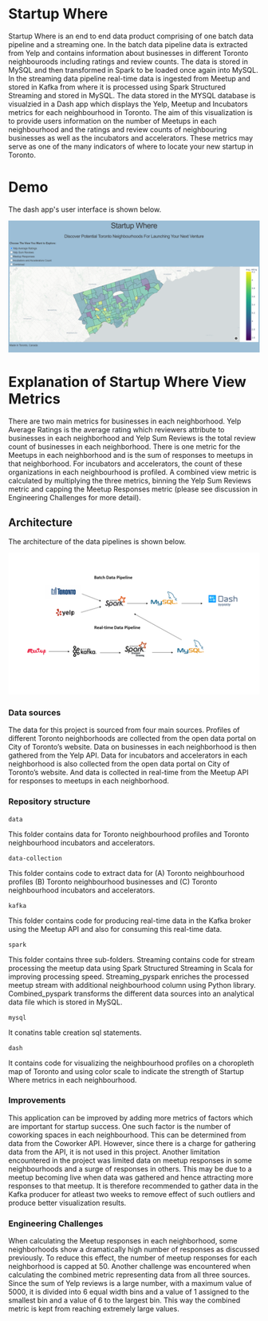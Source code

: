 # Startup Where 

Startup Where is an end to end data product comprising of one batch data pipeline and a streaming one. In the batch data pipeline data is extracted from Yelp and contains information about businesses in different Toronto neighbouroods including ratings and review counts. The data is stored in MySQL and then transformed in Spark to be loaded once again into MySQL. In the streaming data pipeline real-time data is ingested from Meetup and stored in Kafka from where it is processed using Spark Structured Streaming and stored in MySQL. The data stored in the MYSQL database is visualzied in a Dash app which displays the Yelp, Meetup and Incubators metrics for each neighbourhood in Toronto. The aim of this visualization is to provide users information on the number of Meetups in each neighbourhood and the ratings and review counts of neighbouring businesses as well as the incubators and accelerators. These metrics may serve as one of the many indicators of where to locate your new startup in Toronto. 

# Demo

The dash app's user interface is shown below.

![alt text](https://github.com/MRazaKazmi/Startup-Where/blob/master/startup-where-ui.png)

# Explanation of Startup Where View Metrics

There are two main metrics for businesses in each neighborhood. Yelp Average Ratings is the average rating which reviewers attribute to businesses in each neighborhood and Yelp Sum Reviews is the total review count of businesses in each neighborhood. There is one metric for the Meetups in each neighborhood and is the sum of responses to meetups in that neighborhood. For incubators and accelerators, the count of these organizations in each neighbourhood is profiled. A combined view metric is calculated by multiplying the three metrics, binning the Yelp Sum Reviews metric and capping the Meetup Responses metric (please see discussion in Engineering Challenges for more detail).

## Architecture

The architecture of the data pipelines is shown below.

![alt text](https://github.com/MRazaKazmi/Startup-Where/blob/master/pipeline-architecture.png)

### Data sources 

The data for this project is sourced from four main sources. Profiles of different Toronto neighborhoods are collected from the open data portal on City of Toronto’s website. Data on businesses in each neighborhood is then gathered from the Yelp API. Data for incubators and accelerators in each neighborhood is also collected from the open data portal on City of Toronto’s website. And data is collected in real-time from the Meetup API for responses to meetups in each neighborhood. 

### Repository structure
```
data
```
This folder contains data for Toronto neighbourhood profiles and Toronto neighbourhood incubators and accelerators.
```
data-collection
```
This folder contains code to extract data for (A) Toronto neighbourhood profiles (B) Toronto neighbourhood businesses and (C) Toronto neighbourhood incubators and accelerators.
```
kafka
```
This folder contains code for producing real-time data in the Kafka broker using the Meetup API and also for consuming this real-time data.
```
spark
```
This folder contains three sub-folders. Streaming contains code for stream processing the meetup data using Spark Structured Streaming in Scala for improving processing speed. Streaming_pyspark enriches the processed meetup stream with additional neighbourhood column using Python library. Combined_pyspark transforms the different data sources into an analytical data file which is stored in MySQL.
```
mysql
```
It conatins table creation sql statements.
```
dash
```
It contains code for visualizing the neighbourhood profiles on a choropleth map of Toronto and using color scale to indicate the strength of Startup Where metrics in each neighbourhood.

### Improvements

This application can be improved by adding more metrics of factors which are important for startup success. One such factor is the number of coworking spaces in each neighbourhood. This can be determined from data from the Coworker API. However, since there is a charge for gathering data from the API, it is not used in this project. Another limitation encountered in the project was limited data on meetup responses in some neighbourhoods and a surge of responses in others. This may be due to a meetup becoming live when data was gathered and hence attracting more responses to that meetup. It is therefore recommended to gather data in the Kafka producer for atleast two weeks to remove effect of such outliers and produce better visualization results.

### Engineering Challenges

When calculating the Meetup responses in each neighborhood, some neighborhoods show a dramatically high number of responses as discussed previously. To reduce this effect, the number of meetup responses for each neighborhood is capped at 50. Another challenge was encountered when calculating the combined metric representing data from all three sources. Since the sum of Yelp reviews is a large number, with a maximum value of 5000, it is divided into 6 equal width bins and a value of 1 assigned to the smallest bin and a value of 6 to the largest bin. This way the combined metric is kept from reaching extremely large values. 

